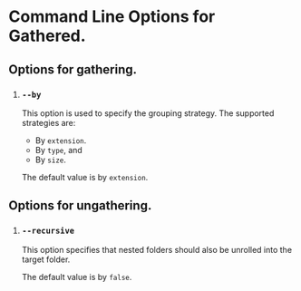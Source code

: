 # Command Line Options for Gathered.

## Options for gathering.

1. ### `--by`

   This option is used to specify the grouping strategy. The supported strategies are:

   -  By `extension`.
   -  By `type`, and
   -  By `size`.

   The default value is by `extension`.

## Options for ungathering.

1. ### `--recursive`

   This option specifies that nested folders should also be unrolled into the target folder.

   The default value is by `false`.
